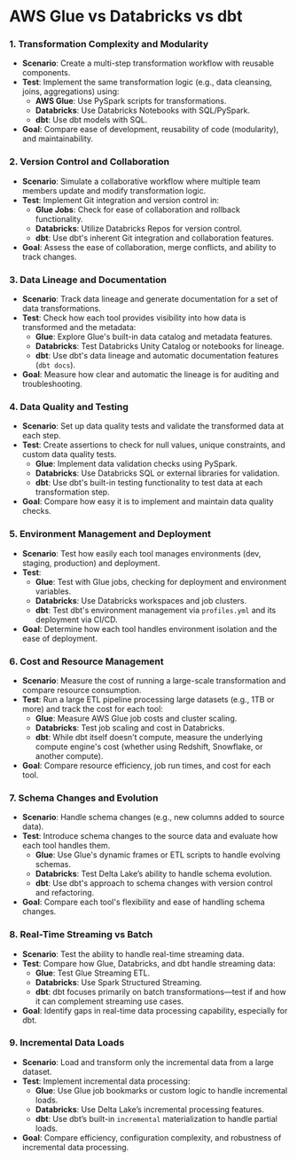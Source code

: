 # AWS Glue vs Databricks vs dbt
### 1. **Transformation Complexity and Modularity**
   - **Scenario**: Create a multi-step transformation workflow with reusable components.
   - **Test**: Implement the same transformation logic (e.g., data cleansing, joins, aggregations) using:
     - **AWS Glue**: Use PySpark scripts for transformations.
     - **Databricks**: Use Databricks Notebooks with SQL/PySpark.
     - **dbt**: Use dbt models with SQL.
   - **Goal**: Compare ease of development, reusability of code (modularity), and maintainability.

### 2. **Version Control and Collaboration**
   - **Scenario**: Simulate a collaborative workflow where multiple team members update and modify transformation logic.
   - **Test**: Implement Git integration and version control in:
     - **Glue Jobs**: Check for ease of collaboration and rollback functionality.
     - **Databricks**: Utilize Databricks Repos for version control.
     - **dbt**: Use dbt's inherent Git integration and collaboration features.
   - **Goal**: Assess the ease of collaboration, merge conflicts, and ability to track changes.

### 3. **Data Lineage and Documentation**
   - **Scenario**: Track data lineage and generate documentation for a set of data transformations.
   - **Test**: Check how each tool provides visibility into how data is transformed and the metadata:
     - **Glue**: Explore Glue's built-in data catalog and metadata features.
     - **Databricks**: Test Databricks Unity Catalog or notebooks for lineage.
     - **dbt**: Use dbt's data lineage and automatic documentation features (`dbt docs`).
   - **Goal**: Measure how clear and automatic the lineage is for auditing and troubleshooting.

### 4. **Data Quality and Testing**
   - **Scenario**: Set up data quality tests and validate the transformed data at each step.
   - **Test**: Create assertions to check for null values, unique constraints, and custom data quality tests.
     - **Glue**: Implement data validation checks using PySpark.
     - **Databricks**: Use Databricks SQL or external libraries for validation.
     - **dbt**: Use dbt's built-in testing functionality to test data at each transformation step.
   - **Goal**: Compare how easy it is to implement and maintain data quality checks.

### 5. **Environment Management and Deployment**
   - **Scenario**: Test how easily each tool manages environments (dev, staging, production) and deployment.
   - **Test**:
     - **Glue**: Test with Glue jobs, checking for deployment and environment variables.
     - **Databricks**: Use Databricks workspaces and job clusters.
     - **dbt**: Test dbt's environment management via `profiles.yml` and its deployment via CI/CD.
   - **Goal**: Determine how each tool handles environment isolation and the ease of deployment.

### 6. **Cost and Resource Management**
   - **Scenario**: Measure the cost of running a large-scale transformation and compare resource consumption.
   - **Test**: Run a large ETL pipeline processing large datasets (e.g., 1TB or more) and track the cost for each tool:
     - **Glue**: Measure AWS Glue job costs and cluster scaling.
     - **Databricks**: Test job scaling and cost in Databricks.
     - **dbt**: While dbt itself doesn't compute, measure the underlying compute engine's cost (whether using Redshift, Snowflake, or another compute).
   - **Goal**: Compare resource efficiency, job run times, and cost for each tool.

### 7. **Schema Changes and Evolution**
   - **Scenario**: Handle schema changes (e.g., new columns added to source data).
   - **Test**: Introduce schema changes to the source data and evaluate how each tool handles them.
     - **Glue**: Use Glue's dynamic frames or ETL scripts to handle evolving schemas.
     - **Databricks**: Test Delta Lake’s ability to handle schema evolution.
     - **dbt**: Use dbt's approach to schema changes with version control and refactoring.
   - **Goal**: Compare each tool's flexibility and ease of handling schema changes.

### 8. **Real-Time Streaming vs Batch**
   - **Scenario**: Test the ability to handle real-time streaming data.
   - **Test**: Compare how Glue, Databricks, and dbt handle streaming data:
     - **Glue**: Test Glue Streaming ETL.
     - **Databricks**: Use Spark Structured Streaming.
     - **dbt**: dbt focuses primarily on batch transformations—test if and how it can complement streaming use cases.
   - **Goal**: Identify gaps in real-time data processing capability, especially for dbt.

### 9. **Incremental Data Loads**
   - **Scenario**: Load and transform only the incremental data from a large dataset.
   - **Test**: Implement incremental data processing:
     - **Glue**: Use Glue job bookmarks or custom logic to handle incremental loads.
     - **Databricks**: Use Delta Lake’s incremental processing features.
     - **dbt**: Use dbt’s built-in `incremental` materialization to handle partial loads.
   - **Goal**: Compare efficiency, configuration complexity, and robustness of incremental data processing.
